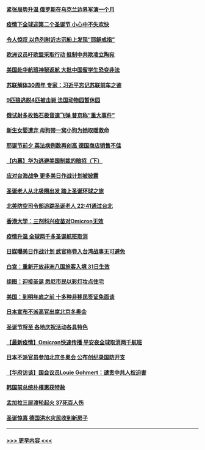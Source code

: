 #### [紧张局势升温  俄罗斯在乌克兰边界军演一个月](../pages/prog202/a103303077.md?t=12260001) 
#### [疫情下全球迎第二个圣诞节 小心中不失欢快](../pages/prog202/a103303085.md?t=12260001) 
#### [令人惊叹 以色列附近古沉船上发现“耶稣戒指”](../pages/prog202/a103303018.md?t=12260001) 
#### [欧洲议员吁欧盟采取行动 抵制中共欺凌立陶宛](../pages/prog202/a103303031.md?t=12260001) 
#### [美国赴华航班神秘返航 大批中国留学生恐变非法](../pages/prog202/a103302999.md?t=12260001) 
#### [苏联解体30周年 专家：习近平忘记苏联前车之鉴](../pages/prog202/a103302955.md?t=12260001) 
#### [9匹狼逃脱4匹被击毙 法国动物园暂休园](../pages/prog202/a103302907.md?t=12260001) 
#### [俄试射多枚锆石极音速飞弹 普京称“重大事件”](../pages/prog202/a103302830.md?t=12260001) 
#### [新生女婴遭弃 母狗带一窝小狗为她取暖救命](../pages/prog202/a103302829.md?t=12260001) 
#### [耶诞节前夕 英法病例数再创高 德国商店销售不佳](../pages/prog202/a103302798.md?t=12260001) 
#### [【内幕】华为逃避美国制裁的暗招（下）](../pages/prog202/a103302780.md?t=12260001) 
#### [应对台海战争 更多美日作战计划被披露](../pages/prog202/a103302649.md?t=12260001) 
#### [圣诞老人从北极圈出发 踏上圣诞环球之旅](../pages/prog202/a103302677.md?t=12260001) 
#### [北美防空司令部追踪圣诞老人 22:41通过台北](../pages/prog202/a103302643.md?t=12260001) 
#### [香港大学：三剂科兴疫苗对Omicron无效](../pages/prog202/a103302641.md?t=12260001) 
#### [疫情升温 全球两千多圣诞航班取消](../pages/prog202/a103302669.md?t=12260001) 
#### [日媒曝美日作战计划 武官称卷入台湾战事无可避免](../pages/prog202/a103302661.md?t=12260001) 
#### [白宫：重新开放非洲八国旅客入境 31日生效](../pages/prog202/a103302393.md?t=12260001) 
#### [组图：迎接圣诞 悉尼市民以彩灯妆点住宅](../pages/prog202/a103301659.md?t=12260001) 
#### [美国：到明年底之前 十多种非移民签证免面谈](../pages/prog202/a103302438.md?t=12260001) 
#### [日本宣布不派高官出席北京冬奥会](../pages/prog202/a103302514.md?t=12260001) 
#### [圣诞节将至 各地庆祝活动各具特色](../pages/prog202/a103302502.md?t=12260001) 
#### [【最新疫情】Omicron快速传播 平安夜全球取消两千航班](../pages/prog202/a103302488.md?t=12260001) 
#### [日本不派官员参加北京冬奥会 公布创纪录国防开支](../pages/prog202/a103302493.md?t=12260001) 
#### [【华府访谈】国会议员Louie Gohmert：谴责中共人权迫害](../pages/prog202/a103302490.md?t=12260001) 
#### [韩国前总统朴槿惠获特赦](../pages/prog202/a103302444.md?t=12260001) 
#### [孟加拉三层渡轮起火 37死百人伤](../pages/prog202/a103302384.md?t=12260001) 
#### [圣诞惊喜 德国洪水灾民收到新房子](../pages/prog202/a103302310.md?t=12260001) 

----
#### [ >>> 更早内容 <<< ](../indexes/prog202-earlier.md)
